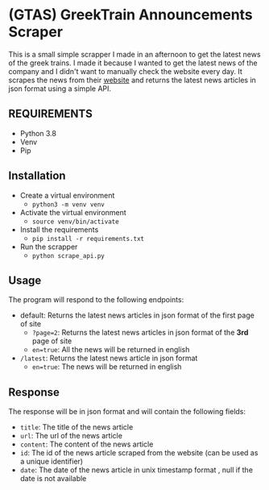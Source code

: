 # (GTAS) GreekTrain Announcements Scraper 

This is a small simple scrapper I made in an afternoon to get the latest news of the greek trains. I made it because I wanted to get the latest news of the company and I didn't want to manually check the website every day. It scrapes the news from their [website](https://www.hellenictrain.gr/en/announcements) and returns the latest news articles in json format using a simple API.

## REQUIREMENTS
* Python 3.8
* Venv
* Pip

## Installation
* Create a virtual environment
    * ``python3 -m venv venv``
* Activate the virtual environment
    * ``source venv/bin/activate``
* Install the requirements
    * ``pip install -r requirements.txt``
* Run the scrapper
    * ``python scrape_api.py``

## Usage
The program will respond to the following endpoints:
* default: Returns the latest news articles in json format of the first page of site
    * ``?page=2``: Returns the latest news articles in json format of the **3rd** page of site
    * ``en=true``: All the news will be returned in english
* ``/latest``: Returns the latest news article in json format
    * ``en=true``: The news will be returned in english

## Response
The response will be in json format and will contain the following fields:
* ``title``: The title of the news article
* ``url``: The url of the news article
* ``content``: The content of the news article
* ``id``: The id of the news article scraped from the website (can be used as a unique identifier)
* ``date``: The date of the news article in unix timestamp format , null if the date is not available

